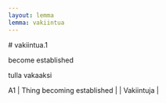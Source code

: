 ```yaml
---
layout: lemma
lemma: vakiintua
---
```


<div class="sense">
# <span class="sensename">vakiintua.1</span>

<span class="description">become established</span>

<span class="description">tulla vakaaksi</span>

A1 | Thing becoming established |   | Vakiintuja |  

</div>

